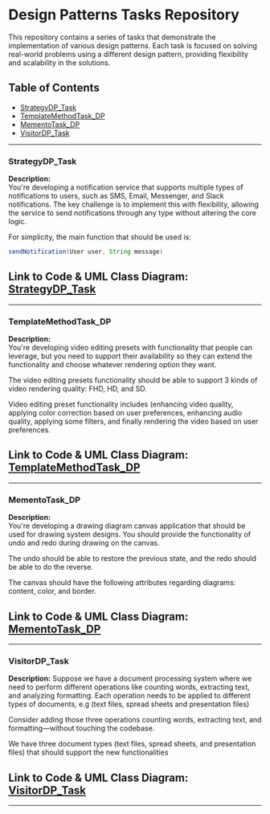 # Design Patterns Tasks Repository

This repository contains a series of tasks that demonstrate the implementation of various design patterns. Each task is focused on solving real-world problems using a different design pattern, providing flexibility and scalability in the solutions.

## Table of Contents
- [StrategyDP_Task](https://github.com/AhmedOmani/Design_Patterns/tree/main/StrategyDP_Task)
- [TemplateMethodTask_DP](https://github.com/AhmedOmani/Design_Patterns/tree/main/TemplateMethodTask_DP)
- [MementoTask_DP](https://github.com/AhmedOmani/Design_Patterns/tree/main/MementoTask_DP)
- [VisitorDP_Task](https://github.com/AhmedOmani/Design_Patterns/tree/main/VisitorDP_Task)

---

### StrategyDP_Task

**Description:**  
You're developing a notification service that supports multiple types of notifications to users, such as SMS, Email, Messenger, and Slack notifications. The key challenge is to implement this with flexibility, allowing the service to send notifications through any type without altering the core logic.  

For simplicity, the main function that should be used is:

```java
sendNotification(User user, String message)
```

Link to Code & UML Class Diagram: [StrategyDP_Task](https://github.com/AhmedOmani/Design_Patterns/tree/main/StrategyDP_Task)
---

---

### TemplateMethodTask_DP

**Description:**  
You're developing video editing presets with functionality that people can leverage, but you need to support their availability so they can extend the functionality and choose whatever rendering option they want.

The video editing presets functionality should be able to support 3 kinds of video rendering quality: FHD, HD, and SD.

Video editing preset functionality includes (enhancing video quality, applying color correction based on user preferences, enhancing audio quality, applying some filters, and finally rendering the video based on user preferences.

Link to Code & UML Class Diagram: [TemplateMethodTask_DP](https://github.com/AhmedOmani/Design_Patterns/tree/main/TemplateMethodTask_DP)
---
---

### MementoTask_DP

**Description:**  
You're developing a drawing diagram canvas application that should be used for drawing system designs. You should provide the functionality of undo and redo during drawing on the canvas.

The undo should be able to restore the previous state, and the redo should be able to do the reverse.

The canvas should have the following attributes regarding diagrams: content, color, and border.

Link to Code & UML Class Diagram: [MementoTask_DP](https://github.com/AhmedOmani/Design_Patterns/tree/main/MementoTask_DP)
---
---

### VisitorDP_Task

**Description:** 
Suppose we have a document processing system where we need to perform different operations like counting words, extracting text, and analyzing formatting. Each operation needs to be applied to different types of documents, e.g (text files, spread sheets and presentation files)

Consider adding those three operations counting words, extracting text, and formatting—without touching the codebase.

We have three document types (text files, spread sheets, and presentation files) that should support the new functionalities

Link to Code & UML Class Diagram: [VisitorDP_Task](https://github.com/AhmedOmani/Design_Patterns/tree/main/VisitorDP_Task)
--

---

